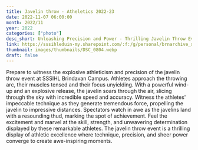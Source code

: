 ```yaml
---
title: Javelin throw - Atheletics 2022-23
date: 2022-11-07 06:00:00
month: 2022/11
year: 2022
categories: ["photo"]
desc_short: Unleashing Precision and Power - Thrilling Javelin Throw Event at SSSIHL Brindavan Campus - Technique, Distance, and Athletic Excellence
link: https://sssihleduin-my.sharepoint.com/:f:/g/personal/brnarchive_sssihl_edu_in/EuxwcnIYlc5DizNztRoJ-N4BvtV4pnBxcln8ugI-Kw6A1w?e=X2WL8w
thumbnail: images/thumbnails/DSC_0804.webp
draft: false
---
```


Prepare to witness the explosive athleticism and precision of the javelin throw event at SSSIHL Brindavan Campus. Athletes approach the throwing arc, their muscles tensed and their focus unyielding. With a powerful wind-up and an explosive release, the javelin soars through the air, slicing through the sky with incredible speed and accuracy. Witness the athletes' impeccable technique as they generate tremendous force, propelling the javelin to impressive distances. Spectators watch in awe as the javelins land with a resounding thud, marking the spot of achievement. Feel the excitement and marvel at the skill, strength, and unwavering determination displayed by these remarkable athletes. The javelin throw event is a thrilling display of athletic excellence where technique, precision, and sheer power converge to create awe-inspiring moments.
